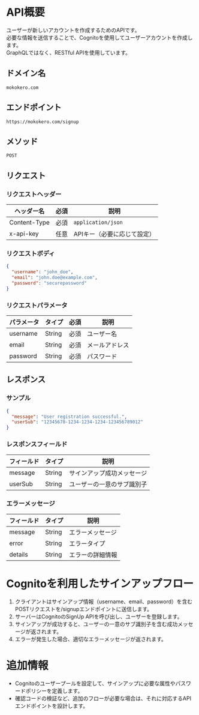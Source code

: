 # API概要
ユーザーが新しいアカウントを作成するためのAPIです。   
必要な情報を送信することで、Cognitoを使用してユーザーアカウントを作成します。  
GraphQLではなく、RESTful APIを使用しています。

## ドメイン名
`mokokero.com`

## エンドポイント
`https://mokokero.com/signup`

## メソッド
`POST`

## リクエスト
### リクエストヘッダー
| ヘッダー名        | 必須 | 説明                         |
|-------------------|------|---------------------------|
| Content-Type      | 必須 | `application/json`        |
| x-api-key         | 任意 | APIキー（必要に応じて設定）   |

### リクエストボディ
```json
{
  "username": "john_doe",
  "email": "john.doe@example.com",
  "password": "securepassword"
}
```

### リクエストパラメータ
| パラメータ   | タイプ   | 必須 | 説明                     |
|--------------|----------|------|--------------------------|
| username     | String   | 必須 | ユーザー名               |
| email        | String   | 必須 | メールアドレス           |
| password     | String   | 必須 | パスワード               |

## レスポンス
### サンプル
```json
{
  "message": "User registration successful.",
  "userSub": "12345678-1234-1234-1234-123456789012"
}
```
### レスポンスフィールド
| フィールド     | タイプ       | 説明                    |
|--------------|-----------|--------------------------|
| message      | String    | サインアップ成功メッセージ    |
| userSub      | String    | ユーザーの一意のサブ識別子    |

### エラーメッセージ
| フィールド   | タイプ    | 説明                         |
|--------------|-----------|---------------------------|
| message      | String    | エラーメッセージ            |
| error        | String    | エラータイプ                |
| details      | String    | エラーの詳細情報             |

# Cognitoを利用したサインアップフロー
1. クライアントはサインアップ情報（username、email、password）を含むPOSTリクエストを/signupエンドポイントに送信します。
2. サーバーはCognitoのSignUp APIを呼び出し、ユーザーを登録します。
3. サインアップが成功すると、ユーザーの一意のサブ識別子を含む成功メッセージが返されます。
4. エラーが発生した場合、適切なエラーメッセージが返されます。

# 追加情報
- Cognitoのユーザープールを設定して、サインアップに必要な属性やパスワードポリシーを定義します。
- 確認コードの検証など、追加のフローが必要な場合は、それに対応するAPIエンドポイントを設計します。
